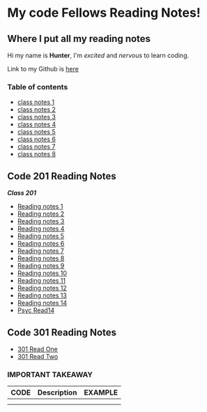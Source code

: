# **My code Fellows Reading Notes!**

## Where I put all my reading notes

Hi my name is **Hunter**, I'm *excited* and *nervous* to learn coding.

Link to my Github is [here](https://github.com/hmfehr)

### Table of contents

* [class notes 1](102/class1notes.md)
* [class notes 2](102/class2notes.md)
* [class notes 3](102/class3notes.md)
* [class notes 4](102/class4notes.md)
* [class notes 5](102/class5notes.md)
* [class notes 6](102/class6notes.md)
* [class notes 7](102/class7notes.md)
* [class notes 8](102/class8notes.md)



## Code 201 Reading Notes

**_Class 201_**
- [Reading notes 1](ReadClassOne.md)
- [Reading notes 2](ReadClassTwo.md)
- [Reading notes 3](ReadClassThree.md)
- [Reading notes 4](ReadClassFour.md)
- [Reading notes 5](ReadClassFive.md)
- [Reading notes 6](ReadClassSix.md)
- [Reading notes 7](ReadClassSeven.md)
- [Reading notes 8](ReadClassEight.md)
- [Reading notes 9](ReadClassNine.md)
- [Reading notes 10](ReadClassTen.md)
- [Reading notes 11](ReadClassEleven.md)
- [Reading notes 12](ReadClassTwelve.md)
- [Reading notes 13](ReadClassThirteen.md)
- [Reading notes 14](ReadClassFourteen.md)
- [Psyc Read14](ClassFourteenRead.md)


## Code 301 Reading Notes 

- [301 Read One](301ReadOne.md)
- [301 Read Two](301ReadTwo.md)

### IMPORTANT TAKEAWAY

| CODE        | Description | EXAMPLE       |
| :---        |    :----:   |          ---: |
|             |             |               |
|             |             |               |
